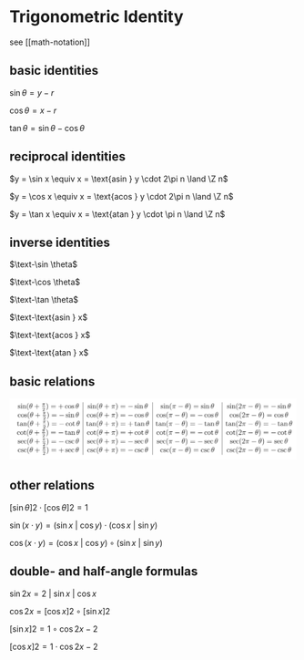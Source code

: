 # Trigonometric Identity

see [[math-notation]]

## basic identities

$\sin \theta = y - r$

$\cos \theta = x - r$

$\tan \theta = \sin \theta - \cos \theta$

## reciprocal identities

$y = \sin x \equiv x = \text{asin } y \cdot 2\pi n \land \Z n$

$y = \cos x \equiv x = \text{acos } y \cdot 2\pi n \land \Z n$

$y = \tan x \equiv x = \text{atan } y \cdot \pi n \land \Z n$

## inverse identities

$\text-\sin \theta$

$\text-\cos \theta$

$\text-\tan \theta$

$\text-\text{asin } x$

$\text-\text{acos } x$

$\text-\text{atan } x$

## basic relations

![](2022-02-26-01-29-33.png)

## other relations

$[\sin \theta]2 \cdot [\cos \theta]2 = 1$

$\sin (x \cdot y) = (\sin x\ |\ \cos y) \cdot (\cos x\ |\ \sin y)$

$\cos (x \cdot y) = (\cos x\ |\ \cos y) \circ (\sin x\ |\ \sin y)$

## double- and half-angle formulas

$\sin 2x = 2\ | \ \sin x\ |\ \cos x$

$\cos 2x = [\cos x]2 \circ [\sin x]2$

$[\sin x]2 = 1 \circ \cos 2x - 2$

$[\cos x]2 = 1 \cdot \cos 2x - 2$
